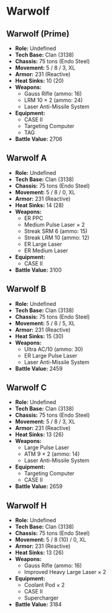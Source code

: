 # Warwolf
## Warwolf (Prime)
- **Role:** Undefined
- **Tech Base:** Clan (3138)
- **Chassis:** 75 tons (Endo Steel)
- **Movement:** 5 / 8 / 3, XL
- **Armor:** 231 (Reactive)
- **Heat Sinks:** 10 (20)
- **Weapons:**
  - Gauss Rifle (ammo: 16)
  - LRM 10 × 2 (ammo: 24)
  - Laser Anti-Missile System
- **Equipment:**
  - CASE II
  - Targeting Computer
  - TAG
- **Battle Value:** 2706

## Warwolf A
- **Role:** Undefined
- **Tech Base:** Clan (3138)
- **Chassis:** 75 tons (Endo Steel)
- **Movement:** 5 / 8 / 0, XL
- **Armor:** 231 (Reactive)
- **Heat Sinks:** 14 (28)
- **Weapons:**
  - ER PPC
  - Medium Pulse Laser × 2
  - Streak SRM 6 (ammo: 15)
  - Streak LRM 10 (ammo: 12)
  - ER Large Laser
  - ER Medium Laser
- **Equipment:**
  - CASE II
- **Battle Value:** 3100

## Warwolf B
- **Role:** Undefined
- **Tech Base:** Clan (3138)
- **Chassis:** 75 tons (Endo Steel)
- **Movement:** 5 / 8 / 5, XL
- **Armor:** 231 (Reactive)
- **Heat Sinks:** 15 (30)
- **Weapons:**
  - Ultra AC/10 (ammo: 30)
  - ER Large Pulse Laser
  - Laser Anti-Missile System
- **Battle Value:** 2459

## Warwolf C
- **Role:** Undefined
- **Tech Base:** Clan (3138)
- **Chassis:** 75 tons (Endo Steel)
- **Movement:** 5 / 8 / 3, XL
- **Armor:** 231 (Reactive)
- **Heat Sinks:** 13 (26)
- **Weapons:**
  - Large Pulse Laser
  - ATM 9 × 2 (ammo: 14)
  - Laser Anti-Missile System
- **Equipment:**
  - Targeting Computer
  - CASE II
- **Battle Value:** 2659

## Warwolf H
- **Role:** Undefined
- **Tech Base:** Clan (3138)
- **Chassis:** 75 tons (Endo Steel)
- **Movement:** 5 / 8 (10) / 0, XL
- **Armor:** 231 (Reactive)
- **Heat Sinks:** 13 (26)
- **Weapons:**
  - Gauss Rifle (ammo: 16)
  - Improved Heavy Large Laser × 2
- **Equipment:**
  - Coolant Pod × 2
  - CASE II
  - Supercharger
- **Battle Value:** 3184

